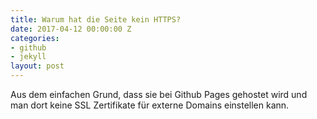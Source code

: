 ```yaml
---
title: Warum hat die Seite kein HTTPS?
date: 2017-04-12 00:00:00 Z
categories:
- github
- jekyll
layout: post
---
```


Aus dem einfachen Grund, dass sie bei Github Pages gehostet wird und man dort keine SSL Zertifikate für externe Domains einstellen kann. 